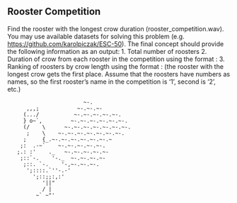 Rooster Competition
-------------------
Find the rooster with the longest crow duration (rooster_competition.wav). You may use available datasets for solving this problem (e.g. https://github.com/karolpiczak/ESC-50). The final concept should provide the following information as an output:
	1. Total number of roosters
	2. Duration of crow from each rooster in the competition using the format <rooster name>:<duration in milliseconds>
	3. Ranking of roosters by crow length using the format <rank>:<rooster name> (the rooster with the longest crow gets the first place. Assume that the roosters have numbers as names, so the first rooster’s name in the competition is ‘1’, second is ‘2’, etc.)

                            ~-.
          ,,,;            ~-.~-.~-
         (.../           ~-.~-.~-.~-.~-.
         } o~`,         ~-.~-.~-.~-.~-.~-.
         (/    \      ~-.~-.~-.~-.~-.~-.~-.
          ;    \    ~-.~-.~-.~-.~-.~-.~-.
         ;     {_.~-.~-.~-.~-.~-.~-.~
        ;:  .-~`    ~-.~-.~-.~-.~-.
       ;.: :'    ._   ~-.~-.~-.~-.~-
        ;::`-.    '-._  ~-.~-.~-.~-
         ;::. `-.    '-,~-.~-.~-.
          ';::::.`''-.-'
            ';::;;:,:'
               '||"
               / |
             ~` ~"'
